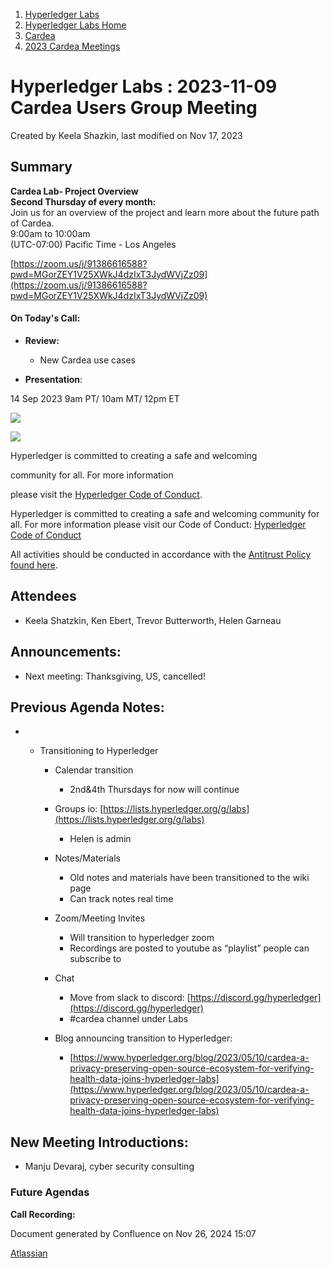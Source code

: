 1. [Hyperledger Labs](index.html)
2. [Hyperledger Labs Home](Hyperledger-Labs-Home_20283400.html)
3. [Cardea](Cardea_20290619.html)
4. [2023 Cardea Meetings](2023-Cardea-Meetings_20294370.html)

# Hyperledger Labs : 2023-11-09 Cardea Users Group Meeting

Created by Keela Shazkin, last modified on Nov 17, 2023

## **Summary**

**Cardea Lab- Project Overview  
Second Thursday of every month:**   
Join us for an overview of the project and learn more about the future path of Cardea.  
9:00am to 10:00am  
(UTC-07:00) Pacific Time - Los Angeles

[https://zoom.us/j/91386616588?pwd=MGorZEY1V25XWkJ4dzIxT3JydWVjZz09](https://zoom.us/j/91386616588?pwd=MGorZEY1V25XWkJ4dzIxT3JydWVjZz09)

#### **On Today's Call:**

- **Review:**  
  
  - New Cardea use cases
- **Presentation**:

14 Sep 2023 9am PT/ 10am MT/ 12pm ET

![](https://wiki.hyperledger.org/download/attachments/29034696/Antitrustnotice.png?version=1&modificationDate=1581695654000&api=v2)

![](https://wiki.hyperledger.org/download/attachments/2392771/welcome.png?version=2&modificationDate=1572450107000&api=v2)

Hyperledger is committed to creating a safe and welcoming

community for all. For more information

please visit the [Hyperledger Code of Conduct](https://lf-hyperledger.atlassian.net/wiki/display/HYP/Hyperledger+Code+of+Conduct).

Hyperledger is committed to creating a safe and welcoming community for all. For more information please visit our Code of Conduct: [Hyperledger Code of Conduct](https://lf-hyperledger.atlassian.net/wiki/display/HYP/Hyperledger+Code+of+Conduct)

All activities should be conducted in accordance with the [Antitrust Policy found here](http://www.linuxfoundation.org/antitrust-policy).

## **Attendees**

- Keela Shatzkin, Ken Ebert, Trevor Butterworth, Helen Garneau

## **Announcements:**

- Next meeting: Thanksgiving, US, cancelled!

## **Previous Agenda Notes:**

- - Transitioning to Hyperledger
    
    - Calendar transition
      
      - 2nd&amp;4th Thursdays for now will continue
    - Groups io: [https://lists.hyperledger.org/g/labs](https://lists.hyperledger.org/g/labs)
      
      - Helen is admin
    - Notes/Materials
      
      - Old notes and materials have been transitioned to the wiki page
      - Can track notes real time
    - Zoom/Meeting Invites
      
      - Will transition to hyperledger zoom
      - Recordings are posted to youtube as “playlist” people can subscribe to
    - Chat
      
      - Move from slack to discord: [https://discord.gg/hyperledger](https://discord.gg/hyperledger)
      - #cardea channel under Labs
    - Blog announcing transition to Hyperledger:
      
      - [https://www.hyperledger.org/blog/2023/05/10/cardea-a-privacy-preserving-open-source-ecosystem-for-verifying-health-data-joins-hyperledger-labs](https://www.hyperledger.org/blog/2023/05/10/cardea-a-privacy-preserving-open-source-ecosystem-for-verifying-health-data-joins-hyperledger-labs)

## **New Meeting Introductions:**

- Manju Devaraj, cyber security consulting

### **Future Agendas**

**Call Recording:** 

Document generated by Confluence on Nov 26, 2024 15:07

[Atlassian](http://www.atlassian.com/)
